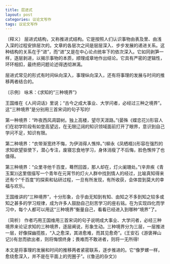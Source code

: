 ```yaml
---
title: 层进式
layout: post
categories: 议论文写作
tags: 议论文写作
---
```


〔释义〕 层进式结构，又称推进式结构。它是按照人们认识事物由表及里、由浅入深的过程安排层次的。文章的各层次之间是层层深入、步步发展的递进关系。这种结构的关系在于“进”，而“进”又是在中心论点统率下的依次深入。它如同剥笋一样，逐层剥进，以揭示事物的本质，顺理成章地作出结论。它具有严密的逻辑性，环环相扣，最终把问题论述得透彻淋漓。

层进式常见的形式有时间纵向深入，事理纵向深入，还有将事理的发展与时间的推移两者结合的。

〔示例〕 咏禾：《求知的“三种境界”》

王国维在《人间词话》里说；“古今之成大事业、大学问者，必经过三种之境界”。这“三种境界”是分别用三首宋词的句子写的!

第一种境界：“昨夜西风凋碧树。独上高楼，望尽天涯路。”(晏殊《蝶恋花》)形容人们在初学阶段有如登高望远，在无限辽阔的知识领域面前打开了眼界，意识到自己学问不足，知识有限。

第二种境界：“衣带渐宽终不悔，为伊消得人憔悴。”(柳永《凤栖梧》)形容在强烈的求知欲望驱使下，潜心专注，废寝忘食地学习，身体消瘦了不后悔，脸色憔悴了也值得。

第三种境界：“众里寻他千百度，蓦然回首，那人却在，灯火阑珊处。”(辛弃疾《青玉案》)这里借描写一个青年在元宵节的灯火人群中找到情人的经过，比喻真知得来还有个“千百度”的探索和钻研过程，一旦有所发现，有所收获，会体尝到莫大的幸福与欢乐。

王国维讲的“三种境界”，十分形象，合乎由无知到有知、由知之不多到知之较多或知之甚多的学习规律，成为许多人鼓励自己刻苦学习的座右铭。在为实现四化而学习中，每个人都可以用这“三种境界”衡量自己，看看已经进入到哪种“境界”了。

〔简析〕 作者巧用王国维用三首宋词的句子说明成大事业、大学问者，必经三种境界来论证求知的三种境界，逐层阐说，形象生动。三种境界分为三层，一层推进一层，好像探幽揽胜，“入之愈深，其进愈难，而其见愈奇”。(王安石《游褒禅山记》)有怠而欲出者，则将悔恨终身；畏难而不敢进者，则将一无所得!

本文是将事理的发展和时间的推移两者紧密联系，逐步推进的。它“像罗螺一样，愈绕愈深入，并不是在平面上的兜圈子”。(《鲁迅的杂文》) 
